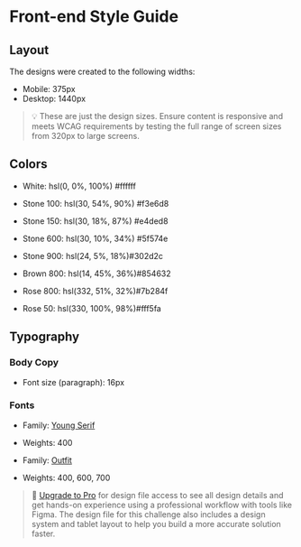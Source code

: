 # Front-end Style Guide

## Layout

The designs were created to the following widths:

- Mobile: 375px
- Desktop: 1440px

> 💡 These are just the design sizes. Ensure content is responsive and meets WCAG requirements by testing the full range of screen sizes from 320px to large screens.

## Colors

- White: hsl(0, 0%, 100%)	#ffffff

- Stone 100: hsl(30, 54%, 90%) 	#f3e6d8
- Stone 150: hsl(30, 18%, 87%)	#e4ded8
- Stone 600: hsl(30, 10%, 34%)	#5f574e
- Stone 900: hsl(24, 5%, 18%)#302d2c

- Brown 800: hsl(14, 45%, 36%)#854632

- Rose 800: hsl(332, 51%, 32%)#7b284f
- Rose 50: hsl(330, 100%, 98%)#fff5fa

## Typography

### Body Copy

- Font size (paragraph): 16px

### Fonts

- Family: [Young Serif](https://fonts.google.com/specimen/Young+Serif)
- Weights: 400

- Family: [Outfit](https://fonts.google.com/specimen/Outfit)
- Weights: 400, 600, 700

> 💎 [Upgrade to Pro](https://www.frontendmentor.io/pro?ref=style-guide) for design file access to see all design details and get hands-on experience using a professional workflow with tools like Figma. The design file for this challenge also includes a design system and tablet layout to help you build a more accurate solution faster.
